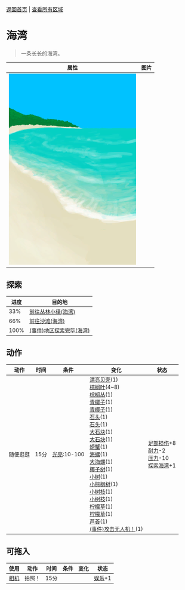 [返回首页](index.md)   |  [查看所有区域](area.md)
# 海湾  
> 一条长长的海湾。  
  
  属性  |   图片   
 ----  |  ----:   
   |  ![](Sprite/Bay.png)   
  
## 探索  
进度  |  目的地  
----  |  ----  
33%  |  [前往丛林小径(海湾)](Path_BayToJungle.md)  
66%  |  [前往沙滩(海湾)](Path_BayToBeach.md)  
100%  |  [(事件)地区探索完毕(海湾)](Event_BayExplored.md)  
## 动作  
动作  |  时间  |  条件  |  变化  |  状态  
----  |  ----  |  ----  |  ----  |  ----  
随便逛逛  |  15分  |  [光亮](Light.md):10-100  |  [漂亮贝壳](SeashellsPretty.md)(1)<br>[棕榈叶](PalmFronds.md)(4~8)<br>[棕榈丛](PalmBush.md)(1)<br>[青椰子](CoconutHusked.md)(1)<br>[青椰子](CoconutHusked.md)(1)<br>[石头](Stone.md)(1)<br>[石头](Stone.md)(1)<br>[大石块](StoneHeavy.md)(1)<br>[大石块](StoneHeavy.md)(1)<br>[螃蟹](Crab.md)(1)<br>[海螺](Conch.md)(1)<br>[大海螺](GiantConch.md)(1)<br>[椰子树](PalmTreeNew.md)(1)<br>[小树](SmallTree.md)(1)<br>[小棕榈树](SmallPalm.md)(1)<br>[小树枝](Sticks.md)(1)<br>[小树枝](Sticks.md)(1)<br>[柠檬草](Lemongrass.md)(1)<br>[柠檬草](Lemongrass.md)(1)<br>[芦荟](AloeVera.md)(1)<br>[(事件)攻击无人机！](Event_DroneFight.md)(1)  |  [足部损伤](FootDamage.md)+8<br>[耐力](Stamina.md)-2<br>[压力](Stress.md)-10<br>[探索海湾](Exploration_Bay.md)+1  
## 可拖入  
使用  |  动作  |  时间  |  条件  |  变化  |  状态  
----  |  ----  |  ----  |  ----  |  ----  |  ----  
[相机](Camera.md)  |  拍照！  |  15分  |    |    |  [娱乐](Entertainment.md)+1  
